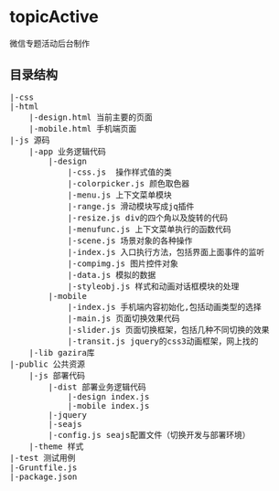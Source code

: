 # topicActive
微信专题活动后台制作

## 目录结构
<pre>
|-css 
|-html 
    |-design.html 当前主要的页面
    |-mobile.html 手机端页面
|-js 源码
    |-app 业务逻辑代码
        |-design 
            |-css.js  操作样式值的类
            |-colorpicker.js 颜色取色器
            |-menu.js 上下文菜单模块
            |-range.js 滑动模块写成jq插件
            |-resize.js div的四个角以及旋转的代码
            |-menufunc.js 上下文菜单执行的函数代码
            |-scene.js 场景对象的各种操作
            |-index.js 入口执行方法，包括界面上面事件的监听
            |-compimg.js 图片控件对象
            |-data.js 模拟的数据
            |-styleobj.js 样式和动画对话框模块的处理
        |-mobile
            |-index.js 手机端内容初始化,包括动画类型的选择
            |-main.js 页面切换效果代码
            |-slider.js 页面切换框架，包括几种不同切换的效果
            |-transit.js jquery的css3动画框架，网上找的
    |-lib gazira库
|-public 公共资源
    |-js 部署代码
        |-dist 部署业务逻辑代码
            |-design index.js 
            |-mobile index.js
        |-jquery
        |-seajs
        |-config.js seajs配置文件（切换开发与部署环境）
    |-theme 样式
|-test 测试用例
|-Gruntfile.js 
|-package.json
</pre>